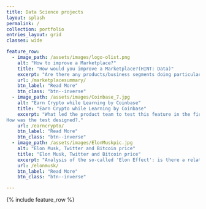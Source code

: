 ```yaml
---
title: Data Science projects
layout: splash
permalink: /
collection: portfolio
entries_layout: grid
classes: wide

feature_row:
  - image_path: /assets/images/logo-olist.png
    alt: "How to improve a Marketplace?"
    title: "How would you improve a Marketplace?(HINT: Data)"
    excerpt: "Are there any products/business segments doing particularly well… or particularly badly? Are Olist new acquired sellers finding what they are looking for? What are the characteristics of the top sellers? What channels are bringing in more top selling sellers?"
    url: /marketplacesummary/
    btn_label: "Read More"
    btn_class: "btn--inverse"
  - image_path: /assets/images/Coinbase_7.jpg
    alt: "Earn Crypto while Learning by Coinbase"
    title: "Earn Crypto while Learning by Coinbase"
    excerpt: "What led the product team to test this feature in the first place? What was the data-driven hypothesis behind? Which metric(s) did they choose for the test?
How was the test designed?."
    url: /earncrypto/
    btn_label: "Read More"
    btn_class: "btn--inverse"
  - image_path: /assets/images/ElonMuskpic.jpg
    alt: "Elon Musk, Twitter and Bitcoin price"
    title: "Elon Musk, Twitter and Bitcoin price"
    excerpt: "Analysis of the so-called 'Elon Effect': is there a relationship between the content of Elon Musk tweets and Bitcoin price behaviour?"
    url: /elonmusk/
    btn_label: "Read More"
    btn_class: "btn--inverse"

---
```


{% include feature_row %}
